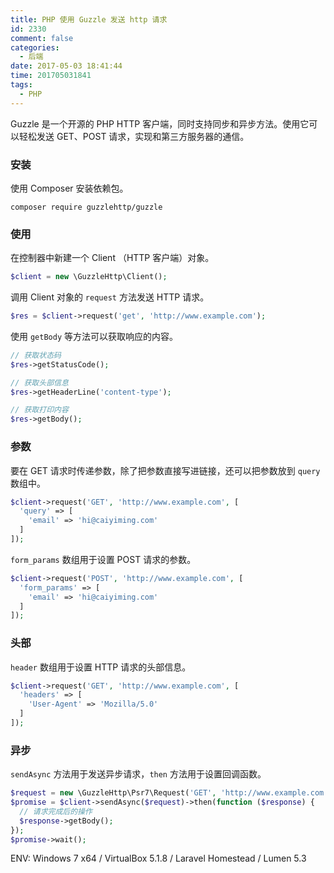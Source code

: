 ```yaml
---
title: PHP 使用 Guzzle 发送 http 请求
id: 2330
comment: false
categories:
  - 后端
date: 2017-05-03 18:41:44
time: 201705031841
tags:
  - PHP
---
```


Guzzle 是一个开源的 PHP HTTP 客户端，同时支持同步和异步方法。使用它可以轻松发送 GET、POST 请求，实现和第三方服务器的通信。
<!--more-->

### 安装

使用 Composer 安装依赖包。

```
composer require guzzlehttp/guzzle
```

### 使用

在控制器中新建一个 Client （HTTP 客户端）对象。

``` php
$client = new \GuzzleHttp\Client();
```

调用 Client 对象的 `request` 方法发送 HTTP 请求。

``` php
$res = $client->request('get', 'http://www.example.com');
```

使用 `getBody` 等方法可以获取响应的内容。

``` php
// 获取状态码
$res->getStatusCode();

// 获取头部信息
$res->getHeaderLine('content-type');

// 获取打印内容
$res->getBody();
```

### 参数

要在 GET 请求时传递参数，除了把参数直接写进链接，还可以把参数放到 `query` 数组中。

``` php
$client->request('GET', 'http://www.example.com', [
  'query' => [
    'email' => 'hi@caiyiming.com'
  ]
]);
```

`form_params` 数组用于设置 POST 请求的参数。

``` php
$client->request('POST', 'http://www.example.com', [
  'form_params' => [
    'email' => 'hi@caiyiming.com'
  ]
]);
```

### 头部

`header` 数组用于设置 HTTP 请求的头部信息。

``` php
$client->request('GET', 'http://www.example.com', [
  'headers' => [
    'User-Agent' => 'Mozilla/5.0'
  ]
]);
```

### 异步

`sendAsync` 方法用于发送异步请求，`then` 方法用于设置回调函数。

``` php
$request = new \GuzzleHttp\Psr7\Request('GET', 'http://www.example.com');
$promise = $client->sendAsync($request)->then(function ($response) {
  // 请求完成后的操作
  $response->getBody();
});
$promise->wait();
```

ENV: Windows 7 x64 / VirtualBox 5.1.8 / Laravel Homestead / Lumen 5.3